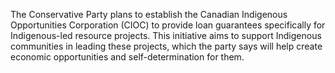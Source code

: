 The Conservative Party plans to establish the Canadian Indigenous Opportunities Corporation (CIOC) to provide loan guarantees specifically for Indigenous-led resource projects. This initiative aims to support Indigenous communities in leading these projects, which the party says will help create economic opportunities and self-determination for them.
